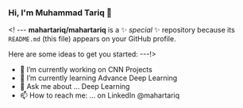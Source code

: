 ### Hi, I'm Muhammad Tariq 👋

<! --- 
**mahartariq/mahartariq** is a ✨ _special_ ✨ repository because its `README.md` (this file) appears on your GitHub profile.

Here are some ideas to get you started:
---!> 
- 🔭 I’m currently working on CNN Projects
- 🌱 I’m currently learning Advance Deep Learning
- 💬 Ask me about ... Deep Learning 
- 📫 How to reach me: ... on LinkedIn @mahartariq


